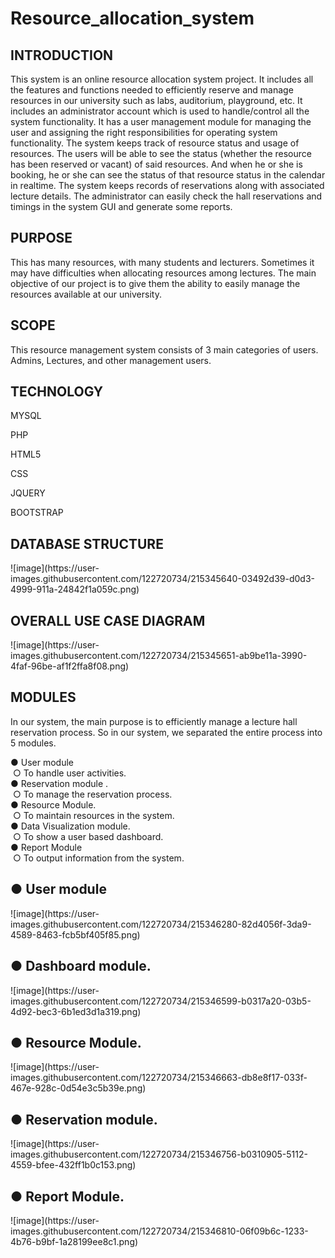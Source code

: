 <h1> Resource_allocation_system</h1>

<h2>INTRODUCTION</h2>
<p>This system is an online resource allocation system project. It includes all
the features and functions needed to efficiently reserve and manage
resources in our university such as labs, auditorium, playground, etc. It
includes an administrator account which is used to handle/control all the
system functionality. It has a user management module for managing
the user and assigning the right responsibilities for operating system
functionality. The system keeps track of resource status and usage of
resources. The users will be able to see the status (whether the resource
has been reserved or vacant) of said resources. And when he or she is
booking, he or she can see the status of that resource status in the
calendar in realtime. The system keeps records of reservations along
with associated lecture details. The administrator can easily check the
hall reservations and timings in the system GUI and generate some
reports.</p>

<h2>PURPOSE</h2>
<p>This has many resources, with many students and lecturers.
Sometimes it may have difficulties when allocating resources among
lectures. The main objective of our project is to give them the ability to
easily manage the resources available at our university.</p>

<h2>SCOPE</h2>

<p>This resource management system consists of 3 main categories of
users. Admins, Lectures, and other management users.</p>

<h2>TECHNOLOGY</h2>
 <p>MYSQL</p>
 <p>PHP</p>
 <p>HTML5</p>
 <p>CSS</p>
 <p>JQUERY</p>
 <p>BOOTSTRAP</p>
 
<h2>DATABASE STRUCTURE</h2>
![image](https://user-images.githubusercontent.com/122720734/215345640-03492d39-d0d3-4999-911a-24842f1a059c.png)

<h2>OVERALL USE CASE DIAGRAM</h2>
![image](https://user-images.githubusercontent.com/122720734/215345651-ab9be11a-3990-4faf-96be-af1f2ffa8f08.png)

<h2>MODULES</h2>
<p>In our system, the main purpose is to efficiently manage a lecture hall reservation process. So in
our system, we separated the entire process into 5 modules.</p>
● User module<br>
&nbsp;○ To handle user activities.<br>
● Reservation module .<br>
&nbsp;○ To manage the reservation process.<br>
● Resource Module.<br>
&nbsp;○ To maintain resources in the system.<br>
● Data Visualization module.<br>
&nbsp;○ To show a user based dashboard.<br>
● Report Module<br>
&nbsp;○ To output information from the system.<br>

<h2>● User module</h2>
![image](https://user-images.githubusercontent.com/122720734/215346280-82d4056f-3da9-4589-8463-fcb5bf405f85.png)

<h2>● Dashboard module.</h2>
![image](https://user-images.githubusercontent.com/122720734/215346599-b0317a20-03b5-4d92-bec3-6b1ed3d1a319.png)

<h2>● Resource Module.</h2>
![image](https://user-images.githubusercontent.com/122720734/215346663-db8e8f17-033f-467e-928c-0d54e3c5b39e.png)

<h2>● Reservation module.</h2>
![image](https://user-images.githubusercontent.com/122720734/215346756-b0310905-5112-4559-bfee-432ff1b0c153.png)

<h2>● Report Module.</h2>
![image](https://user-images.githubusercontent.com/122720734/215346810-06f09b6c-1233-4b76-b9bf-1a28199ee8c1.png)











